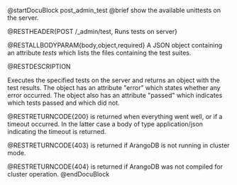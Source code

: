 
@startDocuBlock post_admin_test
@brief show the available unittests on the server.

@RESTHEADER{POST /_admin/test, Runs tests on server}

@RESTALLBODYPARAM{body,object,required}
A JSON object containing an attribute *tests* which lists the files
containing the test suites.

@RESTDESCRIPTION

Executes the specified tests on the server and returns an object with the
test results. The object has an attribute "error" which states whether
any error occurred. The object also has an attribute "passed" which
indicates which tests passed and which did not.

@RESTRETURNCODE{200}
is returned when everything went well, or if a timeout occurred. In the
latter case a body of type application/json indicating the timeout
is returned.

@RESTRETURNCODE{403}
is returned if ArangoDB is not running in cluster mode.

@RESTRETURNCODE{404}
is returned if ArangoDB was not compiled for cluster operation.
@endDocuBlock

